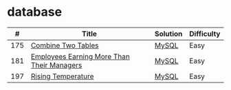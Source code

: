 database
============
| # | Title | Solution | Difficulty |
|---| ----- | -------- | ---------- |
|175|[Combine Two Tables](https://leetcode.com/problems/combine-two-tables/)|[MySQL](./combineTwoTables/combine_two_tables.sql)|Easy|
|181|[Employees Earning More Than Their Managers](https://leetcode.com/problems/employees-earning-more-than-their-managers/)|[MySQL](./employeesEarningMoreThanTheirManagers/employees_earning_more_than_their_managers.sql)|Easy|
|197|[Rising Temperature](https://leetcode.com/problems/rising-temperature/)|[MySQL](./risingTemperature/rising_temperature.sql)|Easy|
